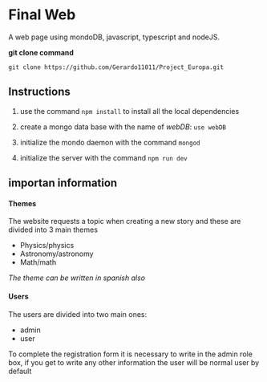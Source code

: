 # Final Web

A web page using mondoDB, javascript, typescript and nodeJS.

**git clone command**

`git clone https://github.com/Gerardo11011/Project_Europa.git`

## Instructions

1. use the command `npm install` to install all the local dependencies

2. create a mongo data base with the name of *webDB*:
`use webDB`

3. initialize the mondo daemon with the command `mongod`

4. initialize the server with the command `npm run dev`


## importan information

#### Themes
The website requests a topic when creating a new story and these are divided into 3 main themes
* Physics/physics
* Astronomy/astronomy
* Math/math

*The theme can be written in spanish also*

#### Users
The users are divided into two main ones:
* admin
* user

To complete the registration form it is necessary to write in the admin role box, if you get to write any other information the user will be normal user by default

